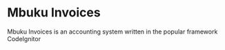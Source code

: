 Mbuku Invoices
======

Mbuku Invoices is an accounting system written in the popular framework CodeIgnitor
